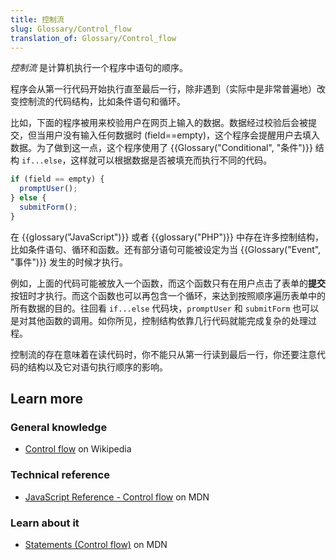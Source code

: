 ```yaml
---
title: 控制流
slug: Glossary/Control_flow
translation_of: Glossary/Control_flow
---
```

_控制流_ 是计算机执行一个程序中语句的顺序。

程序会从第一行代码开始执行直至最后一行，除非遇到（实际中是非常普遍地）改变控制流的代码结构，比如条件语句和循环。

比如，下面的程序被用来校验用户在网页上输入的数据。数据经过校验后会被提交，但当用户没有输入任何数据时 (field==empty)，这个程序会提醒用户去填入数据。为了做到这一点，这个程序使用了 {{Glossary("Conditional", "条件")}} 结构 `if...else`，这样就可以根据数据是否被填充而执行不同的代码。

```js
if (field == empty) {
  promptUser();
} else {
  submitForm();
}
```

在 {{glossary("JavaScript")}} 或者 {{glossary("PHP")}} 中存在许多控制结构，比如条件语句、循环和函数。还有部分语句可能被设定为当 {{Glossary("Event", "事件")}} 发生的时候才执行。

例如，上面的代码可能被放入一个函数，而这个函数只有在用户点击了表单的**提交**按钮时才执行。而这个函数也可以再包含一个循环，来达到按照顺序遍历表单中的所有数据的目的。往回看 `if...else` 代码块，`promptUser` 和 `submitForm` 也可以是对其他函数的调用。如你所见，控制结构依靠几行代码就能完成复杂的处理过程。

控制流的存在意味着在读代码时，你不能只从第一行读到最后一行，你还要注意代码的结构以及它对语句执行顺序的影响。

## Learn more

### General knowledge

- [Control flow](https://zh.wikipedia.org/wiki/Control_flow) on Wikipedia

### Technical reference

- [JavaScript Reference - Control flow](/zh-CN/docs/Web/JavaScript/Reference#Control_flow) on MDN

### Learn about it

- [Statements (Control flow)](/zh-CN/docs/Web/JavaScript/Guide/Control_flow_and_error_handling) on MDN

